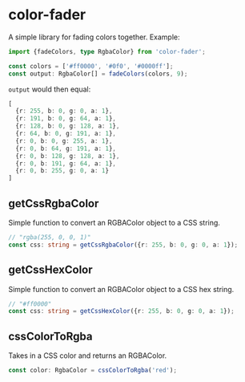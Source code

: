 # color-fader

A simple library for fading colors together. Example:

```ts
import {fadeColors, type RgbaColor} from 'color-fader';

const colors = ['#ff0000', '#0f0', '#0000ff'];
const output: RgbaColor[] = fadeColors(colors, 9);
```

`output` would then equal:

```ts
[
  {r: 255, b: 0, g: 0, a: 1},
  {r: 191, b: 0, g: 64, a: 1},
  {r: 128, b: 0, g: 128, a: 1},
  {r: 64, b: 0, g: 191, a: 1},
  {r: 0, b: 0, g: 255, a: 1},
  {r: 0, b: 64, g: 191, a: 1},
  {r: 0, b: 128, g: 128, a: 1},
  {r: 0, b: 191, g: 64, a: 1},
  {r: 0, b: 255, g: 0, a: 1}
]
```

## getCssRgbaColor

Simple function to convert an RGBAColor object to a CSS string.

```ts
// "rgba(255, 0, 0, 1)"
const css: string = getCssRgbaColor({r: 255, b: 0, g: 0, a: 1});
```

## getCssHexColor

Simple function to convert an RGBAColor object to a CSS hex string.

```ts
// "#ff0000"
const css: string = getCssHexColor({r: 255, b: 0, g: 0, a: 1});
```

## cssColorToRgba

Takes in a CSS color and returns an RGBAColor.

```ts
const color: RgbaColor = cssColorToRgba('red');
```

